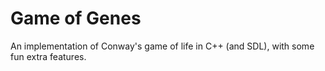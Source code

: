 # Game of Genes
An implementation of Conway's game of life in C++ (and SDL), with some fun extra features.